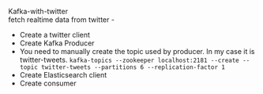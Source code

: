  Kafka-with-twitter <br>
 fetch realtime data from twitter - <br>
 * Create a twitter client<br>
 * Create Kafka Producer
 * You need to manually create the topic used by producer. In my case it is twitter-tweets.
 `kafka-topics --zookeeper localhost:2181 --create --topic twitter-tweets --partitions 6 --replication-factor 1`
 * Create Elasticsearch client
 * Create consumer
 
